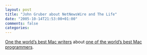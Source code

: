 ```yaml
---
layout: post
title: "John Gruber about NetNewsWire and The Life"
date: "2005-10-14T21:53:00+01:00"
comments: false
categories: 
---
```


<p><a href="http://daringfireball.net/2005/10/the_life">One the world&#8217;s best Mac writers</a> about <a href="http://inessential.com/">one of the world&#8217;s best Mac programmers</a>.</p>


